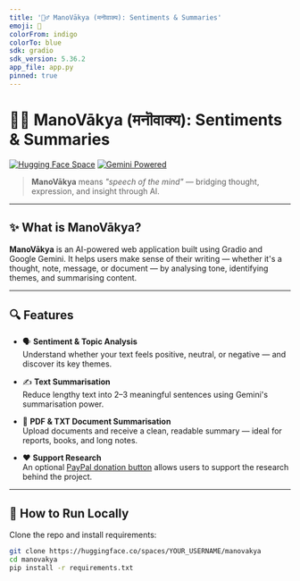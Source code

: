 ```yaml
---
title: '🧘‍♂️ ManoVākya (मनॊवाक्य): Sentiments & Summaries'
emoji: 🧠
colorFrom: indigo
colorTo: blue
sdk: gradio
sdk_version: 5.36.2
app_file: app.py
pinned: true
---
```


# 🧘‍♂️ ManoVākya (मनॊवाक्य): Sentiments & Summaries

[![Hugging Face Space](https://img.shields.io/badge/🤗%20View%20App-ManoVākya-blue?logo=huggingface&logoColor=white&style=for-the-badge)](https://huggingface.co/spaces/YOUR_USERNAME/manovakya)
[![Gemini Powered](https://img.shields.io/badge/Gemini%20API-Powered-blueviolet?logo=google&logoColor=white&style=for-the-badge)](https://ai.google.dev/)

> **ManoVākya** means *"speech of the mind"* — bridging thought, expression, and insight through AI.

---

## ✨ What is ManoVākya?

**ManoVākya** is an AI-powered web application built using Gradio and Google Gemini. It helps users make sense of their writing — whether it's a thought, note, message, or document — by analysing tone, identifying themes, and summarising content.

---

## 🔍 Features

- 🗣 **Sentiment & Topic Analysis**  
  Understand whether your text feels positive, neutral, or negative — and discover its key themes.

- ✍️ **Text Summarisation**  
  Reduce lengthy text into 2–3 meaningful sentences using Gemini's summarisation power.

- 📁 **PDF & TXT Document Summarisation**  
  Upload documents and receive a clean, readable summary — ideal for reports, books, and long notes.

- ❤️ **Support Research**  
  An optional [PayPal donation button](https://www.paypal.com/donate) allows users to support the research behind the project.

---

## 🚀 How to Run Locally

Clone the repo and install requirements:

```bash
git clone https://huggingface.co/spaces/YOUR_USERNAME/manovakya
cd manovakya
pip install -r requirements.txt
